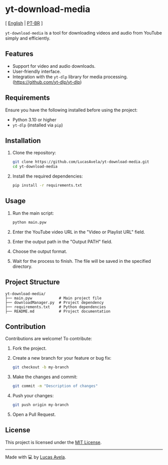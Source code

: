 # yt-download-media
[ [English](README.md) | [PT-BR](./docs/README.br.md) ]

`yt-download-media` is a tool for downloading videos and audio from YouTube simply and efficiently.

## Features

- Support for video and audio downloads.
- User-friendly interface.
- Integration with the `yt-dlp` library for media processing. (https://github.com/yt-dlp/yt-dlp)

## Requirements

Ensure you have the following installed before using the project:

- Python 3.10 or higher
- `yt-dlp` (installed via `pip`)

## Installation

1. Clone the repository:

   ```bash
   git clone https://github.com/LucasAvela/yt-download-media.git
   cd yt-download-media
   ```

2. Install the required dependencies:

   ```bash
   pip install -r requirements.txt
   ```

## Usage

1. Run the main script:

   ```bash
   python main.pyw
   ```

2. Enter the YouTube video URL in the "Video or Playlist URL" field.
3. Enter the output path in the "Output PATH" field.
4. Choose the output format.
5. Wait for the process to finish. The file will be saved in the specified directory.

## Project Structure

```plaintext
yt-download-media/
├── main.pyw            # Main project file
├── downloadManager.py  # Project dependency
├── requirements.txt    # Python dependencies
├── README.md           # Project documentation
```

## Contribution

Contributions are welcome! To contribute:

1. Fork the project.
2. Create a new branch for your feature or bug fix:

   ```bash
   git checkout -b my-branch
   ```

3. Make the changes and commit:

   ```bash
   git commit -m "Description of changes"
   ```

4. Push your changes:

   ```bash
   git push origin my-branch
   ```

5. Open a Pull Request.

## License

This project is licensed under the [MIT License](LICENSE).

---

Made with 💻 by [Lucas Avela](https://github.com/LucasAvela).
